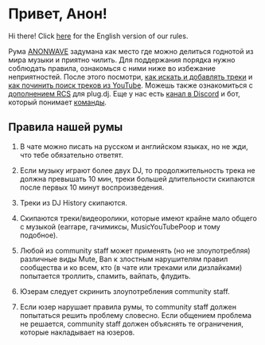 # Привет, Анон!

Hi there! Click [here](https://pastebin.com/raw/5uJAH0Di) for the English version of our rules.

Рума [ANONWAVE](https://plug.dj/anonwave) задумана как место где можно делиться годнотой из мира музыки и приятно чилить. Для поддержания порядка нужно соблюдать правила, ознакомься с ними ниже во избежание неприятностей. После этого посмотри, [как искать и добавлять треки](https://i.imgur.com/Id4lWKY.jpg) и [как починить поиск треков из YouTube](https://an0nwave.github.io/help/yt-fix.html). Можешь также ознакомиться с [дополнением RCS](https://an0nwave.github.io/help/rcs.html) для plug.dj. Еще у нас есть [канал в Discord](https://discord.gg/VwGKu9V) и бот, который понимает [команды](https://an0nwave.github.io/help/bot-commands.html).

## Правила нашей румы

1. В чате можно писать на русском и английском языках, но не жди, что тебе обязательно ответят.

2. Если музыку играют более двух DJ, то продолжительность трека не должна превышать 10 мин, треки большей длительности скипаются после первых 10 минут воспроизведения.

3. Треки из DJ History скипаются.

4. Скипаются треки/видеоролики, которые имеют крайне мало общего с музыкой (earrape, гачимиксы, MusicYouTubePoop и тому подобное).

5. Любой из community staff может применять (но не злоупотребляя) различные виды Mute, Ban к злостным нарушителям правил сообщества и ко всем, кто (в чате или треками или дизлайками) попытается троллить, спамить, вайпать, флудить.

6. Юзерам следует скринить злоупотребления community staff.

7. Если юзер нарушает правила румы, то community staff должен попытаться решить проблему словесно. Если общением проблема не решается, community staff должен объяснять те ограничения, которые накладывает на юзеров.
